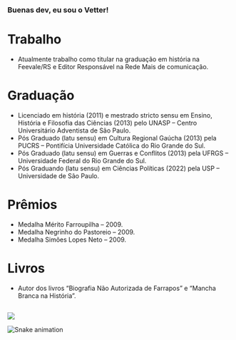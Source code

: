 ### Buenas dev, eu sou o Vetter!

# Trabalho
- Atualmente trabalho como titular na graduação em história na Feevale/RS e Editor Responsável na Rede Mais de comunicação.
  
# Graduação
- Licenciado em história (2011) e mestrado stricto sensu em Ensino, História e Filosofia das Ciências (2013) pelo UNASP – Centro Universitário Adventista de São Paulo.
- Pós Graduado (latu sensu) em Cultura Regional Gaúcha (2013) pela PUCRS – Pontifícia Universidade Católica do Rio Grande do Sul.
- Pós Graduado (latu sensu) em Guerras e Conflitos (2013) pela UFRGS – Universidade Federal do Rio Grande do Sul.
- Pós Graduando (latu sensu) em Ciências Políticas (2022) pela USP – Universidade de São Paulo.

# Prêmios
- Medalha Mérito Farroupilha – 2009.
- Medalha Negrinho do Pastoreio – 2009.
- Medalha Simões Lopes Neto – 2009.

# Livros
- Autor dos livros “Biografia Não Autorizada de Farrapos” e “Mancha Branca na História”.

</div>
  
  ##
  
  <div> 
  <a href="https://www.instagram.com/eduvetter/" target="_blank"><img src="https://img.shields.io/badge/-Instagram-%23E4405F?style=for-the-badge&logo=instagram&logoColor=white" target="_blank"></a>

  ![Snake animation](https://github.com/resolvendobug/resolvendobug/blob/output/github-contribution-grid-snake.svg)
 
</div>
